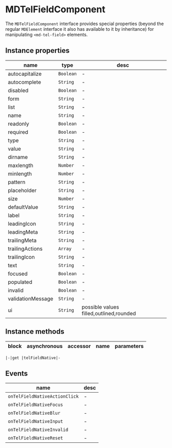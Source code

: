 # MDTelFieldComponent
The `MDTelFieldComponent` interface provides special properties (beyond the regular `MDElement` interface it also has available to it by inheritance) for manipulating `<md-tel-field>` elements.

## Instance properties

name|type|desc
---|---|---
autocapitalize|`Boolean`|-
autocomplete|`String`|-
disabled|`Boolean`|-
form|`String`|-
list|`String`|-
name|`String`|-
readonly|`Boolean`|-
required|`Boolean`|-
type|`String`|-
value|`String`|-
dirname|`String`|-
maxlength|`Number`|-
minlength|`Number`|-
pattern|`String`|-
placeholder|`String`|-
size|`Number`|-
defaultValue|`String`|-
label|`String`|-
leadingIcon|`String`|-
leadingMeta|`String`|-
trailingMeta|`String`|-
trailingActions|`Array`|-
trailingIcon|`String`|-
text|`String`|-
focused|`Boolean`|-
populated|`Boolean`|-
invalid|`Boolean`|-
validationMessage|`String`|-
ui|`String`|possible values filled,outlined,rounded

## Instance methods

block|asynchronous|accessor|name|parameters
---|---|---|---|---

    |-|get |telFieldNative|-

## Events

name|desc
---|---
`onTelFieldNativeActionClick`|-
`onTelFieldNativeFocus`|-
`onTelFieldNativeBlur`|-
`onTelFieldNativeInput`|-
`onTelFieldNativeInvalid`|-
`onTelFieldNativeReset`|-
